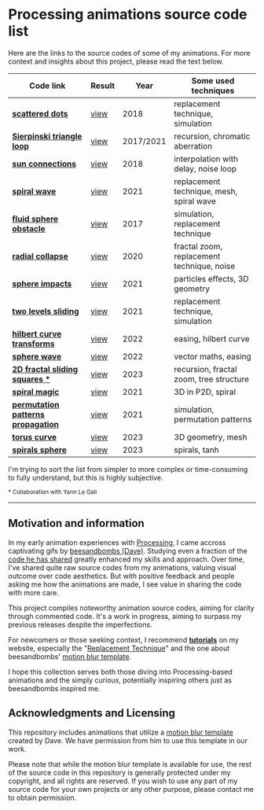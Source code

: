 # Processing animations source code list

Here are the links to the source codes of some of my animations. For more context and insights about this project, please read the text below.


| Code link | Result | Year | Some used techniques |
|-------------|--------|------|--------------------|
| [**scattered dots**](https://github.com/Bleuje/processing-animations-code/blob/main/code/scattereddots/scattereddots.pde) | [view](https://bleuje.com/gifanimationsite/single/scattereddots/) | 2018 | replacement technique, simulation |
| [**Sierpinski triangle loop**](https://github.com/Bleuje/processing-animations-code/blob/main/code/sierpinskiloop/sierpinskiloop.pde) | [view](https://bleuje.com/gifanimationsite/single/sierpinskiloop/) | 2017/2021 | recursion, chromatic aberration |
| [**sun connections**](https://github.com/Bleuje/processing-animations-code/blob/main/code/sunconnections/sunconnections.pde) | [view](https://bleuje.com/gifanimationsite/single/sunconnections/) | 2018 | interpolation with delay, noise loop |
| [**spiral wave**](https://github.com/Bleuje/processing-animations-code/blob/main/code/spiralwave/spiralwave.pde) | [view](https://bleuje.com/gifanimationsite/single/spiralwave/) | 2021 | replacement technique, mesh, spiral wave |
| [**fluid sphere obstacle**](https://github.com/Bleuje/processing-animations-code/blob/main/code/fluidsphereobstacle/fluidsphereobstacle.pde) | [view](https://bleuje.com/gifanimationsite/single/fluidsphereobstacle/) | 2017 | simulation, replacement technique |
| [**radial collapse**](https://github.com/Bleuje/processing-animations-code/blob/main/code/radialcollapse/radialcollapse.pde) | [view](https://bleuje.com/gifanimationsite/single/radialcollapse/) | 2020 | fractal zoom, replacement technique, noise |
| [**sphere impacts**](https://github.com/Bleuje/processing-animations-code/blob/main/code/sphereimpacts/sphereimpacts.pde) | [view](https://bleuje.com/gifanimationsite/single/sphereimpacts/) | 2021 | particles effects, 3D geometry |
 [**two levels sliding**](https://github.com/Bleuje/processing-animations-code/blob/main/code/twolevelssliding/twolevelssliding.pde) | [view](https://bleuje.com/gifanimationsite/single/twolevelssliding/) | 2021 | replacement technique, simulation |
| [**hilbert curve transforms**](https://github.com/Bleuje/processing-animations-code/blob/main/code/hilbertcurvetransforms/hilbertcurvetransforms.pde) | [view](https://bleuje.com/gifanimationsite/single/hilbertcurvetransforms/) | 2022 | easing, hilbert curve |
| [**sphere wave**](https://github.com/Bleuje/processing-animations-code/blob/main/code/spherewave/spherewave.pde) | [view](https://bleuje.com/gifanimationsite/single/spherewave/) | 2022 | vector maths, easing |
| [**2D fractal sliding squares** **\***](https://github.com/Bleuje/processing-animations-code/blob/main/code/fractalsliding2d/fractalsliding2d.pde) | [view](https://bleuje.com/gifanimationsite/single/2dfractalslidingsquares/) | 2023 | recursion, fractal zoom, tree structure |
| [**spiral magic**](https://github.com/Bleuje/processing-animations-code/blob/main/code/spiralmagic/spiralmagic.pde) | [view](https://bleuje.com/gifanimationsite/single/spiralmagic/) | 2021 | 3D in P2D, spiral |
| [**permutation patterns propagation**](https://github.com/Bleuje/processing-animations-code/blob/main/code/permutationpatternspropagation/permutationpatternspropagation.pde) | [view](https://bleuje.com/gifanimationsite/single/permutationpatternspropagation/) | 2021 | simulation, permutation patterns |
| [**torus curve**](https://github.com/Bleuje/processing-animations-code/blob/main/code/toruscurve/toruscurve.pde) | [view](https://bleuje.com/gifanimationsite/single/toruscurve/) | 2023 | 3D geometry, mesh |
| [**spirals sphere**](https://github.com/Bleuje/processing-animations-code/blob/main/code/spiralssphere/spiralssphere.pde) | [view](https://bleuje.com/gifanimationsite/single/spiralssphere/) | 2023 | spirals, tanh |


I'm trying to sort the list from simpler to more complex or time-consuming to fully understand, but this is highly subjective.

<sub>\* Collaboration with Yann Le Gall</sub>

---

## Motivation and information

In my early animation experiences with [Processing](https://processing.org/), I came accross captivating gifs by [beesandbombs (Dave)](https://beesandbombs.com/). Studying even a fraction of the [code he has shared](https://gist.github.com/beesandbombs) greatly enhanced my skills and approach. Over time, I've shared quite raw source codes from my animations, valuing visual outcome over code aesthetics. But with positive feedback and people asking me how the animations are made, I see value in sharing the code with more care.

This project compiles noteworthy animation source codes, aiming for clarity through commented code. It's a work in progress, aiming to surpass my previous releases despite the imperfections.

For newcomers or those seeking context, I recommend [**tutorials**](https://bleuje.com/tutorials/) on my website, especially the "[Replacement Technique](https://bleuje.com/tutorial4/)" and the one about beesandbombs' [motion blur template](https://bleuje.com/tutorial6/).

I hope this collection serves both those diving into Processing-based animations and the simply curious, potentially inspiring others just as beesandbombs inspired me.

## Acknowledgments and Licensing

This repository includes animations that utilize a [motion blur template](https://bleuje.com/tutorial6/) created by Dave. We have permission from him to use this template in our work.

Please note that while the motion blur template is available for use, the rest of the source code in this repository is generally protected under my copyright, and all rights are reserved. If you wish to use any part of my source code for your own projects or any other purpose, please contact me to obtain permission.
